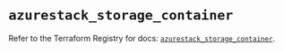 # `azurestack_storage_container`

Refer to the Terraform Registry for docs: [`azurestack_storage_container`](https://registry.terraform.io/providers/hashicorp/azurestack/1.0.0/docs/resources/storage_container).
